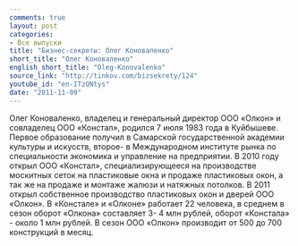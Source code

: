 ```yaml
---
comments: true
layout: post
categories:
- Все выпуски
title: "Бизнес-секреты: Олег Коноваленко"
short_title: "Олег Коноваленко"
english_short_title: "Oleg-Konovalenko"
source_link: "http://tinkov.com/bizsekrety/124"
youtube_id: "en-ITzQNtys"
date: "2011-11-09"
---
```

Олег Коноваленко, владелец и генеральный директор ООО «Олкон» и совладелец ООО «Констал», родился 7 июля 1983 года в Куйбышеве. Первое образование получил в Самарской государственной академии культуры и искусств, второе- в Международном институте рынка по специальности экономика и управление на предприятии. В 2010 году открыл ООО «Констал», специализирующееся на производстве москитных сеток на пластиковые окна и продаже пластиковых окон, а так же на продаже и монтаже жалюзи и натяжных потолков. В 2011 открыл собственное производство пластиковых окон и дверей ООО «Олкон». В «Констале» и «Олконе» работает 22 человека, в среднем в сезон оборот «Олкона» составляет 3- 4 млн рублей, оборот «Констала» - около 1 млн рублей. В сезон ООО «Олкон» производит от 500 до 700 конструкций в месяц.

